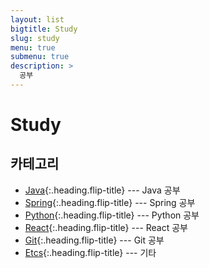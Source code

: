 ```yaml
---
layout: list
bigtitle: Study
slug: study
menu: true
submenu: true
description: >
  공부
---
```


# Study

## 카테고리

- [Java]{:.heading.flip-title} --- Java 공부
- [Spring]{:.heading.flip-title} --- Spring 공부
- [Python]{:.heading.flip-title} --- Python 공부
- [React]{:.heading.flip-title} --- React 공부
- [Git]{:.heading.flip-title} --- Git 공부
- [Etcs]{:.heading.flip-title} --- 기타

[Java]: /java/
[Spring]: /spring/
[Python]: /python/
[React]: /react/
[Git]: /git/
[Etcs]: /etcs/
